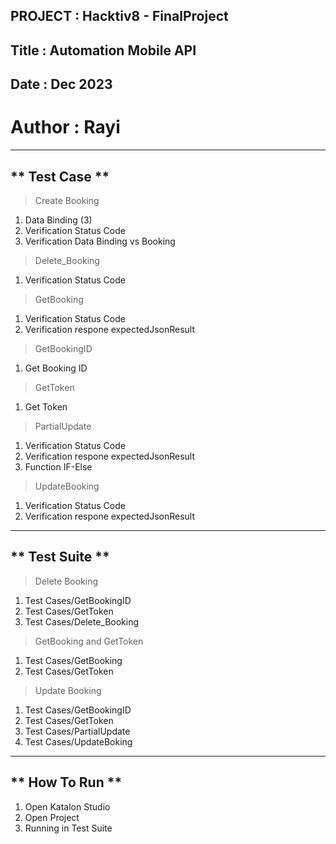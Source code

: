 
PROJECT : Hacktiv8 - FinalProject
-----------------------------------------------------
Title : Automation Mobile API
-----------------------------------------------------
Date : Dec 2023
-----------------------------------------------------
Author : Rayi
=====================================================
-----------------------------------------------------
** Test Case **
-----------------------------------------------------
> Create Booking
1. Data Binding (3)
2. Verification Status Code
3. Verification Data Binding vs Booking
   
> Delete_Booking
1. Verification Status Code
   
> GetBooking
1. Verification Status Code
2. Verification respone expectedJsonResult

> GetBookingID
1. Get Booking ID

> GetToken
1. Get Token

> PartialUpdate
1. Verification Status Code
2. Verification respone expectedJsonResult
3. Function IF-Else

> UpdateBooking
1. Verification Status Code
2. Verification respone expectedJsonResult

-----------------------------------------------------

** Test Suite **
-----------------------------------------------------
> Delete Booking
1. Test Cases/GetBookingID
2. Test Cases/GetToken
3. Test Cases/Delete_Booking

> GetBooking and GetToken
1. Test Cases/GetBooking
2. Test Cases/GetToken

> Update Booking
1. Test Cases/GetBookingID
2. Test Cases/GetToken
3. Test Cases/PartialUpdate
4. Test Cases/UpdateBoking

-----------------------------------------------------

** How To Run **
-----------------------------------------------------
1. Open Katalon Studio
2. Open Project
3. Running in Test Suite
